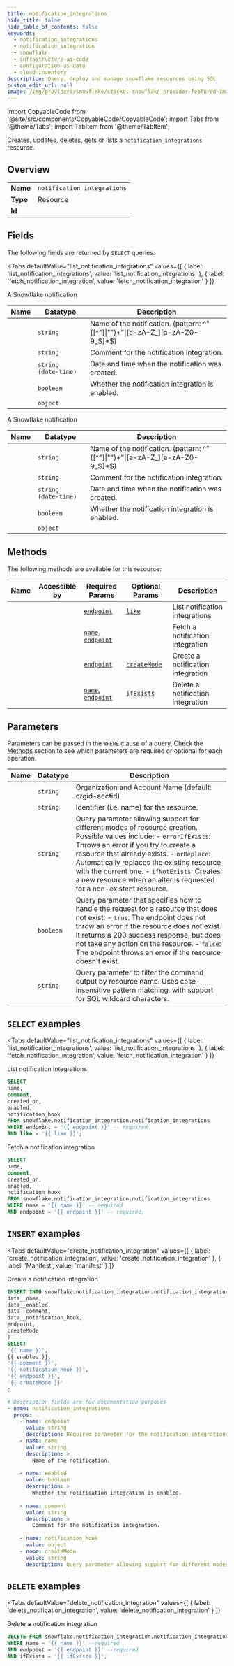 ```yaml
--- 
title: notification_integrations
hide_title: false
hide_table_of_contents: false
keywords:
  - notification_integrations
  - notification_integration
  - snowflake
  - infrastructure-as-code
  - configuration-as-data
  - cloud inventory
description: Query, deploy and manage snowflake resources using SQL
custom_edit_url: null
image: /img/providers/snowflake/stackql-snowflake-provider-featured-image.png
---
```


import CopyableCode from '@site/src/components/CopyableCode/CopyableCode';
import Tabs from '@theme/Tabs';
import TabItem from '@theme/TabItem';

Creates, updates, deletes, gets or lists a <code>notification_integrations</code> resource.

## Overview
<table><tbody>
<tr><td><b>Name</b></td><td><code>notification_integrations</code></td></tr>
<tr><td><b>Type</b></td><td>Resource</td></tr>
<tr><td><b>Id</b></td><td><CopyableCode code="snowflake.notification_integration.notification_integrations" /></td></tr>
</tbody></table>

## Fields

The following fields are returned by `SELECT` queries:

<Tabs
    defaultValue="list_notification_integrations"
    values={[
        { label: 'list_notification_integrations', value: 'list_notification_integrations' },
        { label: 'fetch_notification_integration', value: 'fetch_notification_integration' }
    ]}
>
<TabItem value="list_notification_integrations">

A Snowflake notification

<table>
<thead>
    <tr>
    <th>Name</th>
    <th>Datatype</th>
    <th>Description</th>
    </tr>
</thead>
<tbody>
<tr>
    <td><CopyableCode code="name" /></td>
    <td><code>string</code></td>
    <td>Name of the notification. (pattern: ^&quot;([^&quot;]|&quot;&quot;)+&quot;|[a-zA-Z_][a-zA-Z0-9_$]*$)</td>
</tr>
<tr>
    <td><CopyableCode code="comment" /></td>
    <td><code>string</code></td>
    <td>Comment for the notification integration.</td>
</tr>
<tr>
    <td><CopyableCode code="created_on" /></td>
    <td><code>string (date-time)</code></td>
    <td>Date and time when the notification was created.</td>
</tr>
<tr>
    <td><CopyableCode code="enabled" /></td>
    <td><code>boolean</code></td>
    <td>Whether the notification integration is enabled.</td>
</tr>
<tr>
    <td><CopyableCode code="notification_hook" /></td>
    <td><code>object</code></td>
    <td></td>
</tr>
</tbody>
</table>
</TabItem>
<TabItem value="fetch_notification_integration">

A Snowflake notification

<table>
<thead>
    <tr>
    <th>Name</th>
    <th>Datatype</th>
    <th>Description</th>
    </tr>
</thead>
<tbody>
<tr>
    <td><CopyableCode code="name" /></td>
    <td><code>string</code></td>
    <td>Name of the notification. (pattern: ^&quot;([^&quot;]|&quot;&quot;)+&quot;|[a-zA-Z_][a-zA-Z0-9_$]*$)</td>
</tr>
<tr>
    <td><CopyableCode code="comment" /></td>
    <td><code>string</code></td>
    <td>Comment for the notification integration.</td>
</tr>
<tr>
    <td><CopyableCode code="created_on" /></td>
    <td><code>string (date-time)</code></td>
    <td>Date and time when the notification was created.</td>
</tr>
<tr>
    <td><CopyableCode code="enabled" /></td>
    <td><code>boolean</code></td>
    <td>Whether the notification integration is enabled.</td>
</tr>
<tr>
    <td><CopyableCode code="notification_hook" /></td>
    <td><code>object</code></td>
    <td></td>
</tr>
</tbody>
</table>
</TabItem>
</Tabs>

## Methods

The following methods are available for this resource:

<table>
<thead>
    <tr>
    <th>Name</th>
    <th>Accessible by</th>
    <th>Required Params</th>
    <th>Optional Params</th>
    <th>Description</th>
    </tr>
</thead>
<tbody>
<tr>
    <td><a href="#list_notification_integrations"><CopyableCode code="list_notification_integrations" /></a></td>
    <td><CopyableCode code="select" /></td>
    <td><a href="#parameter-endpoint"><code>endpoint</code></a></td>
    <td><a href="#parameter-like"><code>like</code></a></td>
    <td>List notification integrations</td>
</tr>
<tr>
    <td><a href="#fetch_notification_integration"><CopyableCode code="fetch_notification_integration" /></a></td>
    <td><CopyableCode code="select" /></td>
    <td><a href="#parameter-name"><code>name</code></a>, <a href="#parameter-endpoint"><code>endpoint</code></a></td>
    <td></td>
    <td>Fetch a notification integration</td>
</tr>
<tr>
    <td><a href="#create_notification_integration"><CopyableCode code="create_notification_integration" /></a></td>
    <td><CopyableCode code="insert" /></td>
    <td><a href="#parameter-endpoint"><code>endpoint</code></a></td>
    <td><a href="#parameter-createMode"><code>createMode</code></a></td>
    <td>Create a notification integration</td>
</tr>
<tr>
    <td><a href="#delete_notification_integration"><CopyableCode code="delete_notification_integration" /></a></td>
    <td><CopyableCode code="delete" /></td>
    <td><a href="#parameter-name"><code>name</code></a>, <a href="#parameter-endpoint"><code>endpoint</code></a></td>
    <td><a href="#parameter-ifExists"><code>ifExists</code></a></td>
    <td>Delete a notification integration</td>
</tr>
</tbody>
</table>

## Parameters

Parameters can be passed in the `WHERE` clause of a query. Check the [Methods](#methods) section to see which parameters are required or optional for each operation.

<table>
<thead>
    <tr>
    <th>Name</th>
    <th>Datatype</th>
    <th>Description</th>
    </tr>
</thead>
<tbody>
<tr id="parameter-endpoint">
    <td><CopyableCode code="endpoint" /></td>
    <td><code>string</code></td>
    <td>Organization and Account Name (default: orgid-acctid)</td>
</tr>
<tr id="parameter-name">
    <td><CopyableCode code="name" /></td>
    <td><code>string</code></td>
    <td>Identifier (i.e. name) for the resource.</td>
</tr>
<tr id="parameter-createMode">
    <td><CopyableCode code="createMode" /></td>
    <td><code>string</code></td>
    <td>Query parameter allowing support for different modes of resource creation. Possible values include: - <code>errorIfExists</code>: Throws an error if you try to create a resource that already exists. - <code>orReplace</code>: Automatically replaces the existing resource with the current one. - <code>ifNotExists</code>: Creates a new resource when an alter is requested for a non-existent resource.</td>
</tr>
<tr id="parameter-ifExists">
    <td><CopyableCode code="ifExists" /></td>
    <td><code>boolean</code></td>
    <td>Query parameter that specifies how to handle the request for a resource that does not exist: - <code>true</code>: The endpoint does not throw an error if the resource does not exist. It returns a 200 success response, but does not take any action on the resource. - <code>false</code>: The endpoint throws an error if the resource doesn't exist.</td>
</tr>
<tr id="parameter-like">
    <td><CopyableCode code="like" /></td>
    <td><code>string</code></td>
    <td>Query parameter to filter the command output by resource name. Uses case-insensitive pattern matching, with support for SQL wildcard characters.</td>
</tr>
</tbody>
</table>

## `SELECT` examples

<Tabs
    defaultValue="list_notification_integrations"
    values={[
        { label: 'list_notification_integrations', value: 'list_notification_integrations' },
        { label: 'fetch_notification_integration', value: 'fetch_notification_integration' }
    ]}
>
<TabItem value="list_notification_integrations">

List notification integrations

```sql
SELECT
name,
comment,
created_on,
enabled,
notification_hook
FROM snowflake.notification_integration.notification_integrations
WHERE endpoint = '{{ endpoint }}' -- required
AND like = '{{ like }}';
```
</TabItem>
<TabItem value="fetch_notification_integration">

Fetch a notification integration

```sql
SELECT
name,
comment,
created_on,
enabled,
notification_hook
FROM snowflake.notification_integration.notification_integrations
WHERE name = '{{ name }}' -- required
AND endpoint = '{{ endpoint }}' -- required;
```
</TabItem>
</Tabs>


## `INSERT` examples

<Tabs
    defaultValue="create_notification_integration"
    values={[
        { label: 'create_notification_integration', value: 'create_notification_integration' },
        { label: 'Manifest', value: 'manifest' }
    ]}
>
<TabItem value="create_notification_integration">

Create a notification integration

```sql
INSERT INTO snowflake.notification_integration.notification_integrations (
data__name,
data__enabled,
data__comment,
data__notification_hook,
endpoint,
createMode
)
SELECT 
'{{ name }}',
{{ enabled }},
'{{ comment }}',
'{{ notification_hook }}',
'{{ endpoint }}',
'{{ createMode }}'
;
```
</TabItem>
<TabItem value="manifest">

```yaml
# Description fields are for documentation purposes
- name: notification_integrations
  props:
    - name: endpoint
      value: string
      description: Required parameter for the notification_integrations resource.
    - name: name
      value: string
      description: >
        Name of the notification.
        
    - name: enabled
      value: boolean
      description: >
        Whether the notification integration is enabled.
        
    - name: comment
      value: string
      description: >
        Comment for the notification integration.
        
    - name: notification_hook
      value: object
    - name: createMode
      value: string
      description: Query parameter allowing support for different modes of resource creation. Possible values include: - `errorIfExists`: Throws an error if you try to create a resource that already exists. - `orReplace`: Automatically replaces the existing resource with the current one. - `ifNotExists`: Creates a new resource when an alter is requested for a non-existent resource.
```
</TabItem>
</Tabs>


## `DELETE` examples

<Tabs
    defaultValue="delete_notification_integration"
    values={[
        { label: 'delete_notification_integration', value: 'delete_notification_integration' }
    ]}
>
<TabItem value="delete_notification_integration">

Delete a notification integration

```sql
DELETE FROM snowflake.notification_integration.notification_integrations
WHERE name = '{{ name }}' --required
AND endpoint = '{{ endpoint }}' --required
AND ifExists = '{{ ifExists }}';
```
</TabItem>
</Tabs>
